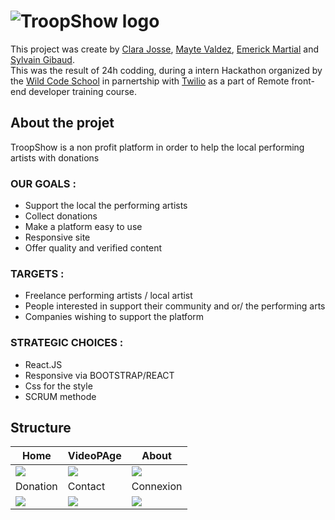 # ![TroopShow logo](https://raw.githubusercontent.com/sgibaud/troopshow/master/public/imgagesInfoTs/Logoneg.svg)

This project was create by [Clara Josse](https://github.com/ClaraJosse), [Mayte Valdez](https://github.com/mayte-valdez), [Emerick Martial](https://github.com/Emerick971) and [Sylvain Gibaud](https://github.com/sgibaud).   
This was the result of 24h codding, during a intern Hackathon organized by the [Wild Code School](https://www.wildcodeschool.com/) in parnertship with [Twilio](https://www.twilio.org/) as a part of Remote front-end developer training course.


## About the projet
TroopShow is a non profit platform in order to help the local performing artists with donations
### OUR GOALS :
- Support the local the performing artists
- Collect donations
- Make a platform easy to use
- Responsive site
- Offer quality and verified content

### TARGETS :
- Freelance performing artists / local artist
- People interested in support their community and or/ the performing arts
- Companies wishing to support the platform

### STRATEGIC CHOICES :
- React.JS
- Responsive via BOOTSTRAP/REACT 
- Css for the style
- SCRUM methode

## Structure

| Home | VideoPAge | About |
| --- | --- | --- | 
| <img src="https://raw.githubusercontent.com/sgibaud/troopshow/master/public/imgagesInfoTs/tsHome1a.gif">  | <img src="https://raw.githubusercontent.com/sgibaud/troopshow/master/public/imgagesInfoTs/tsVideoPage.png"> |  <img src="https://raw.githubusercontent.com/sgibaud/troopshow/master/public/imgagesInfoTs/tsabout2.gif">  | 
| Donation | Contact | Connexion |
| <img src="https://raw.githubusercontent.com/sgibaud/troopshow/master/public/imgagesInfoTs/tsDonation.png"> | <img src="https://raw.githubusercontent.com/sgibaud/troopshow/master/public/imgagesInfoTs/tScontact.png">  | <img src="https://raw.githubusercontent.com/sgibaud/troopshow/master/public/imgagesInfoTs/tsConnexion.png"> |

